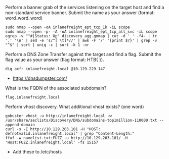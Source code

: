 Perform a banner grab of the services listening on the target host and find a non-standard service banner. Submit the name as your answer (format: word_word_word)
```
sudo nmap --open -oA inlanefreight_ept_tcp_1k -iL scope
sudo nmap --open -p- -A -oA inlanefreight_ept_tcp_all_svc -iL scope
egrep -v "^#|Status: Up" discovery_agg.gnmap | cut -d ' ' -f4- | tr ',' '\n' | sed -e 's/^[ \t]*//' | awk -F '/' '{print $7}' | grep -v "^$" | sort | uniq -c | sort -k 1 -nr
```

Perform a DNS Zone Transfer against the target and find a flag. Submit the flag value as your answer (flag format: HTB{ }).
```
dig axfr inlanefreight.local @10.129.229.147
```
- https://dnsdumpster.com/

What is the FQDN of the associated subdomain?
```
flag.inlanefreight.local
```

Perform vhost discovery. What additional vhost exists? (one word)
```
gobuster vhost -u http://inlanefreight.local -w /usr/share/seclists/Discovery/DNS/subdomains-top1million-110000.txt --append-domain
curl -s -I http://10.129.203.101 -H "HOST: defnotvalid.inlanefreight.local" | grep "Content-Length:"
ffuf -w namelist.txt:FUZZ -u http://10.129.203.101/ -H 'Host:FUZZ.inlanefreight.local' -fs 15157
```
- Add these to /etc/hosts
